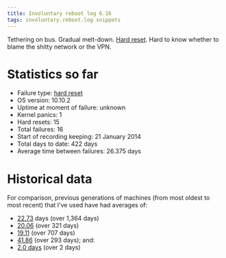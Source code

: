 ```yaml
---
title: Involuntary reboot log 6.16
tags: involuntary.reboot.log snippets
---
```


Tethering on bus. Gradual melt-down. [Hard reset](/wiki/Hard_reset). Hard to know whether to blame the shitty network or the VPN.

# Statistics so far

-   Failure type: [hard reset](/wiki/hard_reset)
-   OS version: 10.10.2
-   Uptime at moment of failure: unknown
-   Kernel panics: 1
-   Hard resets: 15
-   Total failures: 16
-   Start of recording keeping: 21 January 2014
-   Total days to date: 422 days
-   Average time between failures: 26.375 days

# Historical data

For comparison, previous generations of machines (from most oldest to most recent) that I've used have had averages of:

-   [22.73](/blog/involuntary-reboot-log-60) days (over 1,364 days)
-   [20.06](/snippets/23) (over 321 days)
-   [19.11](/snippets/128) (over 707 days)
-   [41.86](/snippets/170) (over 293 days); and:
-   [2.0 days](/snippets/171) (over 2 days)
